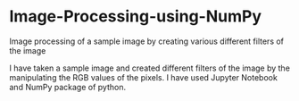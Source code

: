 # Image-Processing-using-NumPy
Image processing of a sample image by creating various different filters of the image

I have taken a sample image and created different filters of the image by the manipulating the RGB values of the pixels.
I have used Jupyter Notebook and NumPy package of python.

